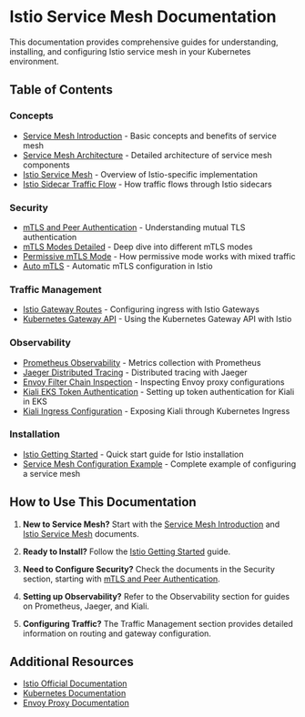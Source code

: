 # Istio Service Mesh Documentation

This documentation provides comprehensive guides for understanding, installing, and configuring Istio service mesh in your Kubernetes environment.

## Table of Contents

### Concepts
- [Service Mesh Introduction](concepts/service-mesh-introduction.md) - Basic concepts and benefits of service mesh
- [Service Mesh Architecture](concepts/service-mesh-architecture.md) - Detailed architecture of service mesh components
- [Istio Service Mesh](concepts/istio-service-mesh.md) - Overview of Istio-specific implementation
- [Istio Sidecar Traffic Flow](concepts/istio-sidecar-traffic-flow.md) - How traffic flows through Istio sidecars

### Security
- [mTLS and Peer Authentication](security/istio-mtls-peer-authentication.md) - Understanding mutual TLS authentication
- [mTLS Modes Detailed](security/istio-mtls-modes-detailed.md) - Deep dive into different mTLS modes
- [Permissive mTLS Mode](security/istio-permissive-mtls-mode-detailed.md) - How permissive mode works with mixed traffic
- [Auto mTLS](security/istio-auto-mtls-detailed.md) - Automatic mTLS configuration in Istio

### Traffic Management
- [Istio Gateway Routes](traffic-management/istio-gateway-routes.md) - Configuring ingress with Istio Gateways
- [Kubernetes Gateway API](traffic-management/kubernetes-gateway-api.md) - Using the Kubernetes Gateway API with Istio

### Observability
- [Prometheus Observability](observability/istio-prometheus-observability.md) - Metrics collection with Prometheus
- [Jaeger Distributed Tracing](observability/istio-jaeger-distributed-tracing.md) - Distributed tracing with Jaeger
- [Envoy Filter Chain Inspection](observability/istio-envoy-filter-chain-inspection.md) - Inspecting Envoy proxy configurations
- [Kiali EKS Token Authentication](observability/kiali-eks-token-authentication.md) - Setting up token authentication for Kiali in EKS
- [Kiali Ingress Configuration](observability/kiali-ingress-configuration.md) - Exposing Kiali through Kubernetes Ingress

### Installation
- [Istio Getting Started](installation/istio-getting-started.md) - Quick start guide for Istio installation
- [Service Mesh Configuration Example](installation/istio-service-mesh-configuration-example.md) - Complete example of configuring a service mesh

## How to Use This Documentation

1. **New to Service Mesh?** Start with the [Service Mesh Introduction](concepts/service-mesh-introduction.md) and [Istio Service Mesh](concepts/istio-service-mesh.md) documents.

2. **Ready to Install?** Follow the [Istio Getting Started](installation/istio-getting-started.md) guide.

3. **Need to Configure Security?** Check the documents in the Security section, starting with [mTLS and Peer Authentication](security/istio-mtls-peer-authentication.md).

4. **Setting up Observability?** Refer to the Observability section for guides on Prometheus, Jaeger, and Kiali.

5. **Configuring Traffic?** The Traffic Management section provides detailed information on routing and gateway configuration.

## Additional Resources

- [Istio Official Documentation](https://istio.io/latest/docs/)
- [Kubernetes Documentation](https://kubernetes.io/docs/home/)
- [Envoy Proxy Documentation](https://www.envoyproxy.io/docs/envoy/latest/)
